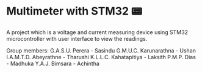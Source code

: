# Multimeter with STM32 📟
A project which is a voltage and current measuring device using STM32 microcontroller with user interface to view the readings.

Group members:
G.A.S.U. Perera - Sasindu
G.M.U.C. Karunarathna - Ushan
I.A.M.T.D. Abeyrathne - Tharushi
K.L.L.C. Kahatapitiya - Laksith
P.M.P. Dias - Madhuka
Y.A.J. Bimsara - Achintha
